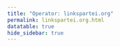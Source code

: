 ```yaml
---
title: "Operator: linkspartei.org"
permalink: linkspartei.org.html
datatable: true
hide_sidebar: true
---
```


<div>                        <script type="text/javascript">window.PlotlyConfig = {MathJaxConfig: 'local'};</script>
        <script src="https://cdn.plot.ly/plotly-2.4.2.min.js"></script>                <div id="6263e09f-7b70-4191-8522-a4e32085bf6c" class="plotly-graph-div" style="height:100%; width:100%;"></div>            <script type="text/javascript">                                    window.PLOTLYENV=window.PLOTLYENV || {};                                    if (document.getElementById("6263e09f-7b70-4191-8522-a4e32085bf6c")) {                    Plotly.newPlot(                        "6263e09f-7b70-4191-8522-a4e32085bf6c",                        [{"name":"exit probability (%)","type":"scatter","x":["2021-12-16","2021-12-17","2021-12-18","2021-12-19","2021-12-20","2021-12-21","2021-12-22","2021-12-23","2021-12-25","2021-12-26","2021-12-27","2021-12-28","2021-12-29","2021-12-30","2021-12-31","2022-01-01","2022-01-02","2022-01-03","2022-01-04","2022-01-05","2022-01-06","2022-01-07","2022-01-08","2022-01-09","2022-01-10","2022-01-11","2022-01-12","2022-01-13","2022-01-14","2022-01-15","2022-01-16","2022-01-17","2022-01-18","2022-01-19","2022-01-20","2022-01-21","2022-01-22","2022-01-23","2022-01-24","2022-01-25","2022-01-26","2022-01-27","2022-01-28","2022-01-29","2022-01-30","2022-01-31","2022-02-01","2022-02-02","2022-02-03","2022-02-04","2022-02-05","2022-02-06","2022-02-07","2022-02-08","2022-02-09","2022-02-10","2022-02-11","2022-02-12","2022-02-13","2022-02-14","2022-02-15","2022-02-16","2022-02-17","2022-02-18","2022-02-19","2022-02-20","2022-02-21","2022-02-22","2022-02-23","2022-02-24","2022-02-25","2022-02-26","2022-02-27","2022-02-28","2022-03-01","2022-03-02","2022-03-03","2022-03-04","2022-03-06","2022-03-07","2022-03-08","2022-03-09","2022-03-10","2022-03-11","2022-03-12","2022-03-13","2022-03-14"],"xaxis":"x","y":[0.0,0.0,0.0,0.0,0.01,0.03,0.04,0.09,0.2,0.3,0.31,0.37,0.45,0.49,0.54,0.58,0.61,0.58,0.57,0.59,0.18,0.69,0.7,0.69,0.86,0.84,0.85,0.82,0.93,1.01,1.0,1.12,1.11,1.14,1.21,1.15,1.18,1.22,1.18,1.2,1.37,1.37,1.48,1.48,1.49,1.43,1.42,1.4,1.4,1.36,1.61,1.4,1.44,1.5,1.66,1.84,1.91,1.95,1.96,2.04,2.05,2.06,2.07,2.17,2.16,2.0,2.01,2.05,1.97,2.0,1.93,1.94,1.99,2.04,2.07,2.1,2.06,2.11,2.12,2.19,2.19,2.23,2.26,2.19,2.19,2.24,2.41],"yaxis":"y"},{"name":"guard probability (%)","type":"scatter","x":["2021-12-16","2021-12-17","2021-12-18","2021-12-19","2021-12-20","2021-12-21","2021-12-22","2021-12-23","2021-12-25","2021-12-26","2021-12-27","2021-12-28","2021-12-29","2021-12-30","2021-12-31","2022-01-01","2022-01-02","2022-01-03","2022-01-04","2022-01-05","2022-01-06","2022-01-07","2022-01-08","2022-01-09","2022-01-10","2022-01-11","2022-01-12","2022-01-13","2022-01-14","2022-01-15","2022-01-16","2022-01-17","2022-01-18","2022-01-19","2022-01-20","2022-01-21","2022-01-22","2022-01-23","2022-01-24","2022-01-25","2022-01-26","2022-01-27","2022-01-28","2022-01-29","2022-01-30","2022-01-31","2022-02-01","2022-02-02","2022-02-03","2022-02-04","2022-02-05","2022-02-06","2022-02-07","2022-02-08","2022-02-09","2022-02-10","2022-02-11","2022-02-12","2022-02-13","2022-02-14","2022-02-15","2022-02-16","2022-02-17","2022-02-18","2022-02-19","2022-02-20","2022-02-21","2022-02-22","2022-02-23","2022-02-24","2022-02-25","2022-02-26","2022-02-27","2022-02-28","2022-03-01","2022-03-02","2022-03-03","2022-03-04","2022-03-06","2022-03-07","2022-03-08","2022-03-09","2022-03-10","2022-03-11","2022-03-12","2022-03-13","2022-03-14"],"xaxis":"x","y":[0.0,0.0,0.0,0.0,0.0,0.0,0.0,0.0,0.0,0.0,0.0,0.0,0.0,0.0,0.0,0.0,0.0,0.0,0.0,0.0,0.0,0.0,0.0,0.0,0.0,0.0,0.0,0.0,0.0,0.0,0.0,0.0,0.0,0.0,0.0,0.0,0.0,0.0,0.0,0.0,0.0,0.0,0.0,0.0,0.0,0.0,0.0,0.0,0.0,0.0,0.0,0.0,0.0,0.0,0.0,0.0,0.0,0.0,0.0,0.0,0.0,0.0,0.0,0.0,0.0,0.0,0.0,0.0,0.0,0.0,0.0,0.0,0.0,0.0,0.0,0.0,0.0,0.0,0.0,0.0,0.0,0.0,0.0,0.0,0.0,0.0,0.0],"yaxis":"y"},{"name":"advertised bandwidth","type":"scatter","x":["2021-12-16","2021-12-17","2021-12-18","2021-12-19","2021-12-20","2021-12-21","2021-12-22","2021-12-23","2021-12-25","2021-12-26","2021-12-27","2021-12-28","2021-12-29","2021-12-30","2021-12-31","2022-01-01","2022-01-02","2022-01-03","2022-01-04","2022-01-05","2022-01-06","2022-01-07","2022-01-08","2022-01-09","2022-01-10","2022-01-11","2022-01-12","2022-01-13","2022-01-14","2022-01-15","2022-01-16","2022-01-17","2022-01-18","2022-01-19","2022-01-20","2022-01-21","2022-01-22","2022-01-23","2022-01-24","2022-01-25","2022-01-26","2022-01-27","2022-01-28","2022-01-29","2022-01-30","2022-01-31","2022-02-01","2022-02-02","2022-02-03","2022-02-04","2022-02-05","2022-02-06","2022-02-07","2022-02-08","2022-02-09","2022-02-10","2022-02-11","2022-02-12","2022-02-13","2022-02-14","2022-02-15","2022-02-16","2022-02-17","2022-02-18","2022-02-19","2022-02-20","2022-02-21","2022-02-22","2022-02-23","2022-02-24","2022-02-25","2022-02-26","2022-02-27","2022-02-28","2022-03-01","2022-03-02","2022-03-03","2022-03-04","2022-03-06","2022-03-07","2022-03-08","2022-03-09","2022-03-10","2022-03-11","2022-03-12","2022-03-13","2022-03-14"],"xaxis":"x","y":[0.0,0.0,0.02,0.02,0.04,0.06,0.17,0.19,0.34,0.47,0.55,0.62,0.7,0.76,0.79,0.79,0.82,0.83,0.83,0.87,0.92,0.93,0.99,1.1,1.11,1.16,1.21,1.26,1.26,1.37,1.45,1.48,1.56,1.64,1.64,1.64,1.7,1.65,1.66,1.98,2.04,2.04,2.04,2.04,1.98,1.95,1.96,1.95,1.95,1.93,1.92,1.92,1.99,2.21,2.32,2.42,2.48,2.67,2.72,2.84,2.94,2.96,3.04,3.05,3.02,3.06,3.09,3.08,2.95,2.67,2.85,2.86,2.93,2.92,2.97,2.96,3.01,3.14,3.3,3.34,3.47,3.5,3.5,3.59,3.61,3.55,3.59],"yaxis":"y2"}],                        {"hovermode":"x","template":{"data":{"bar":[{"error_x":{"color":"#2a3f5f"},"error_y":{"color":"#2a3f5f"},"marker":{"line":{"color":"#E5ECF6","width":0.5},"pattern":{"fillmode":"overlay","size":10,"solidity":0.2}},"type":"bar"}],"barpolar":[{"marker":{"line":{"color":"#E5ECF6","width":0.5},"pattern":{"fillmode":"overlay","size":10,"solidity":0.2}},"type":"barpolar"}],"carpet":[{"aaxis":{"endlinecolor":"#2a3f5f","gridcolor":"white","linecolor":"white","minorgridcolor":"white","startlinecolor":"#2a3f5f"},"baxis":{"endlinecolor":"#2a3f5f","gridcolor":"white","linecolor":"white","minorgridcolor":"white","startlinecolor":"#2a3f5f"},"type":"carpet"}],"choropleth":[{"colorbar":{"outlinewidth":0,"ticks":""},"type":"choropleth"}],"contour":[{"colorbar":{"outlinewidth":0,"ticks":""},"colorscale":[[0.0,"#0d0887"],[0.1111111111111111,"#46039f"],[0.2222222222222222,"#7201a8"],[0.3333333333333333,"#9c179e"],[0.4444444444444444,"#bd3786"],[0.5555555555555556,"#d8576b"],[0.6666666666666666,"#ed7953"],[0.7777777777777778,"#fb9f3a"],[0.8888888888888888,"#fdca26"],[1.0,"#f0f921"]],"type":"contour"}],"contourcarpet":[{"colorbar":{"outlinewidth":0,"ticks":""},"type":"contourcarpet"}],"heatmap":[{"colorbar":{"outlinewidth":0,"ticks":""},"colorscale":[[0.0,"#0d0887"],[0.1111111111111111,"#46039f"],[0.2222222222222222,"#7201a8"],[0.3333333333333333,"#9c179e"],[0.4444444444444444,"#bd3786"],[0.5555555555555556,"#d8576b"],[0.6666666666666666,"#ed7953"],[0.7777777777777778,"#fb9f3a"],[0.8888888888888888,"#fdca26"],[1.0,"#f0f921"]],"type":"heatmap"}],"heatmapgl":[{"colorbar":{"outlinewidth":0,"ticks":""},"colorscale":[[0.0,"#0d0887"],[0.1111111111111111,"#46039f"],[0.2222222222222222,"#7201a8"],[0.3333333333333333,"#9c179e"],[0.4444444444444444,"#bd3786"],[0.5555555555555556,"#d8576b"],[0.6666666666666666,"#ed7953"],[0.7777777777777778,"#fb9f3a"],[0.8888888888888888,"#fdca26"],[1.0,"#f0f921"]],"type":"heatmapgl"}],"histogram":[{"marker":{"pattern":{"fillmode":"overlay","size":10,"solidity":0.2}},"type":"histogram"}],"histogram2d":[{"colorbar":{"outlinewidth":0,"ticks":""},"colorscale":[[0.0,"#0d0887"],[0.1111111111111111,"#46039f"],[0.2222222222222222,"#7201a8"],[0.3333333333333333,"#9c179e"],[0.4444444444444444,"#bd3786"],[0.5555555555555556,"#d8576b"],[0.6666666666666666,"#ed7953"],[0.7777777777777778,"#fb9f3a"],[0.8888888888888888,"#fdca26"],[1.0,"#f0f921"]],"type":"histogram2d"}],"histogram2dcontour":[{"colorbar":{"outlinewidth":0,"ticks":""},"colorscale":[[0.0,"#0d0887"],[0.1111111111111111,"#46039f"],[0.2222222222222222,"#7201a8"],[0.3333333333333333,"#9c179e"],[0.4444444444444444,"#bd3786"],[0.5555555555555556,"#d8576b"],[0.6666666666666666,"#ed7953"],[0.7777777777777778,"#fb9f3a"],[0.8888888888888888,"#fdca26"],[1.0,"#f0f921"]],"type":"histogram2dcontour"}],"mesh3d":[{"colorbar":{"outlinewidth":0,"ticks":""},"type":"mesh3d"}],"parcoords":[{"line":{"colorbar":{"outlinewidth":0,"ticks":""}},"type":"parcoords"}],"pie":[{"automargin":true,"type":"pie"}],"scatter":[{"marker":{"colorbar":{"outlinewidth":0,"ticks":""}},"type":"scatter"}],"scatter3d":[{"line":{"colorbar":{"outlinewidth":0,"ticks":""}},"marker":{"colorbar":{"outlinewidth":0,"ticks":""}},"type":"scatter3d"}],"scattercarpet":[{"marker":{"colorbar":{"outlinewidth":0,"ticks":""}},"type":"scattercarpet"}],"scattergeo":[{"marker":{"colorbar":{"outlinewidth":0,"ticks":""}},"type":"scattergeo"}],"scattergl":[{"marker":{"colorbar":{"outlinewidth":0,"ticks":""}},"type":"scattergl"}],"scattermapbox":[{"marker":{"colorbar":{"outlinewidth":0,"ticks":""}},"type":"scattermapbox"}],"scatterpolar":[{"marker":{"colorbar":{"outlinewidth":0,"ticks":""}},"type":"scatterpolar"}],"scatterpolargl":[{"marker":{"colorbar":{"outlinewidth":0,"ticks":""}},"type":"scatterpolargl"}],"scatterternary":[{"marker":{"colorbar":{"outlinewidth":0,"ticks":""}},"type":"scatterternary"}],"surface":[{"colorbar":{"outlinewidth":0,"ticks":""},"colorscale":[[0.0,"#0d0887"],[0.1111111111111111,"#46039f"],[0.2222222222222222,"#7201a8"],[0.3333333333333333,"#9c179e"],[0.4444444444444444,"#bd3786"],[0.5555555555555556,"#d8576b"],[0.6666666666666666,"#ed7953"],[0.7777777777777778,"#fb9f3a"],[0.8888888888888888,"#fdca26"],[1.0,"#f0f921"]],"type":"surface"}],"table":[{"cells":{"fill":{"color":"#EBF0F8"},"line":{"color":"white"}},"header":{"fill":{"color":"#C8D4E3"},"line":{"color":"white"}},"type":"table"}]},"layout":{"annotationdefaults":{"arrowcolor":"#2a3f5f","arrowhead":0,"arrowwidth":1},"autotypenumbers":"strict","coloraxis":{"colorbar":{"outlinewidth":0,"ticks":""}},"colorscale":{"diverging":[[0,"#8e0152"],[0.1,"#c51b7d"],[0.2,"#de77ae"],[0.3,"#f1b6da"],[0.4,"#fde0ef"],[0.5,"#f7f7f7"],[0.6,"#e6f5d0"],[0.7,"#b8e186"],[0.8,"#7fbc41"],[0.9,"#4d9221"],[1,"#276419"]],"sequential":[[0.0,"#0d0887"],[0.1111111111111111,"#46039f"],[0.2222222222222222,"#7201a8"],[0.3333333333333333,"#9c179e"],[0.4444444444444444,"#bd3786"],[0.5555555555555556,"#d8576b"],[0.6666666666666666,"#ed7953"],[0.7777777777777778,"#fb9f3a"],[0.8888888888888888,"#fdca26"],[1.0,"#f0f921"]],"sequentialminus":[[0.0,"#0d0887"],[0.1111111111111111,"#46039f"],[0.2222222222222222,"#7201a8"],[0.3333333333333333,"#9c179e"],[0.4444444444444444,"#bd3786"],[0.5555555555555556,"#d8576b"],[0.6666666666666666,"#ed7953"],[0.7777777777777778,"#fb9f3a"],[0.8888888888888888,"#fdca26"],[1.0,"#f0f921"]]},"colorway":["#636efa","#EF553B","#00cc96","#ab63fa","#FFA15A","#19d3f3","#FF6692","#B6E880","#FF97FF","#FECB52"],"font":{"color":"#2a3f5f"},"geo":{"bgcolor":"white","lakecolor":"white","landcolor":"#E5ECF6","showlakes":true,"showland":true,"subunitcolor":"white"},"hoverlabel":{"align":"left"},"hovermode":"closest","mapbox":{"style":"light"},"paper_bgcolor":"white","plot_bgcolor":"#E5ECF6","polar":{"angularaxis":{"gridcolor":"white","linecolor":"white","ticks":""},"bgcolor":"#E5ECF6","radialaxis":{"gridcolor":"white","linecolor":"white","ticks":""}},"scene":{"xaxis":{"backgroundcolor":"#E5ECF6","gridcolor":"white","gridwidth":2,"linecolor":"white","showbackground":true,"ticks":"","zerolinecolor":"white"},"yaxis":{"backgroundcolor":"#E5ECF6","gridcolor":"white","gridwidth":2,"linecolor":"white","showbackground":true,"ticks":"","zerolinecolor":"white"},"zaxis":{"backgroundcolor":"#E5ECF6","gridcolor":"white","gridwidth":2,"linecolor":"white","showbackground":true,"ticks":"","zerolinecolor":"white"}},"shapedefaults":{"line":{"color":"#2a3f5f"}},"ternary":{"aaxis":{"gridcolor":"white","linecolor":"white","ticks":""},"baxis":{"gridcolor":"white","linecolor":"white","ticks":""},"bgcolor":"#E5ECF6","caxis":{"gridcolor":"white","linecolor":"white","ticks":""}},"title":{"x":0.05},"xaxis":{"automargin":true,"gridcolor":"white","linecolor":"white","ticks":"","title":{"standoff":15},"zerolinecolor":"white","zerolinewidth":2},"yaxis":{"automargin":true,"gridcolor":"white","linecolor":"white","ticks":"","title":{"standoff":15},"zerolinecolor":"white","zerolinewidth":2}}},"xaxis":{"anchor":"y","domain":[0.0,0.94],"rangeselector":{"buttons":[{"count":7,"label":"week","step":"day","stepmode":"backward"},{"count":1,"label":"month","step":"month","stepmode":"backward"},{"count":6,"label":"6 months","step":"month","stepmode":"backward"},{"count":1,"label":"year","step":"year","stepmode":"backward"},{"step":"all"}]}},"yaxis":{"anchor":"x","domain":[0.0,1.0],"rangemode":"nonnegative","ticksuffix":"%","title":{"text":"exit / guard probability"}},"yaxis2":{"anchor":"x","overlaying":"y","rangemode":"nonnegative","side":"right","ticksuffix":" Gbit/s","title":{"text":"advertised bandwidth"}}},                        {"responsive": true}                    )                };                            </script>        </div>

Only proven relays are included in the graph and table. A proven relay claims to be part of a domain
and can be verified to be part of it via the
["well-known" URL or DNS records](https://nusenu.github.io/ContactInfo-Information-Sharing-Specification/#proof).

<div class="datatable-begin"></div>

| Nickname                                                         |   Mbit/s | Exit   | IPv4                                                 | IPv6                                                                         | First Seen   | Tor Version   | AS Name                                   |
|:-----------------------------------------------------------------|---------:|:-------|:-----------------------------------------------------|:-----------------------------------------------------------------------------|:-------------|:--------------|:------------------------------------------|
| [lokit06](w/relay/171E93EA1DF7524A87ED272CCE8CF83BCD9BF1BC.html) |      439 | Y      | [185.163.119.0](https://stat.ripe.net/185.163.119.0) | [2a03:4000:3b:368::6](https://stat.ripe.net/2a03:4000:3b:368::6)             | 2022-02-06   | 0.4.6.10      | [netcup GmbH](w/as_number/AS197540)       |
| [lokit11](w/relay/2F9EAEB446302E4A4B6451AC2A8DAB9128FDA7D7.html) |       33 | Y      | [146.70.29.254](https://stat.ripe.net/146.70.29.254) | [2a0a:b640:1:80::11](https://stat.ripe.net/2a0a:b640:1:80::11)               | 2022-02-09   | 0.4.6.10      | [M247 Ltd](w/as_number/AS9009)            |
| [lokit08](w/relay/4CF97826972A7FDD895B0D020FE56341ED5E5F90.html) |      147 | Y      | [146.70.86.234](https://stat.ripe.net/146.70.86.234) | [2001:ac8:22:28::8](https://stat.ripe.net/2001:ac8:22:28::8)                 | 2022-02-08   | 0.4.6.10      | [M247 Ltd](w/as_number/AS9009)            |
| [lokit01](w/relay/58AC93FB66FE2A14A4A7D35C05E6BE41A6C7046B.html) |      453 | Y      | [37.120.177.0](https://stat.ripe.net/37.120.177.0)   | [2a03:4000:6:85bc::1](https://stat.ripe.net/2a03:4000:6:85bc::1)             | 2021-12-20   | 0.4.6.10      | [netcup GmbH](w/as_number/AS197540)       |
| [lokit05](w/relay/6A0A9C3B3381C89CCB85C64BBCF6942805AA477B.html) |      466 | Y      | [89.58.18.0](https://stat.ripe.net/89.58.18.0)       | [2a0a:4cc0:0:fb0::5](https://stat.ripe.net/2a0a:4cc0:0:fb0::5)               | 2022-01-08   | 0.4.6.10      | [netcup GmbH](w/as_number/AS197540)       |
| [lokit10](w/relay/845BA84EDBC85AD3B1D504089BAE698E9360DCBF.html) |       24 | Y      | [146.70.78.32](https://stat.ripe.net/146.70.78.32)   | [2001:ac8:84::10](https://stat.ripe.net/2001:ac8:84::10)                     | 2022-02-08   | 0.4.6.10      | [M247 Ltd](w/as_number/AS9009)            |
| [lokit03](w/relay/C2CD35F0766CAE4184F75299186FE8CF1A131E61.html) |      435 | Y      | [188.68.58.0](https://stat.ripe.net/188.68.58.0)     | [2a03:4000:6:f7d1::3](https://stat.ripe.net/2a03:4000:6:f7d1::3)             | 2022-01-08   | 0.4.6.10      | [netcup GmbH](w/as_number/AS197540)       |
| [lokit09](w/relay/D35CA46910C6DB850AAB3BB864FD2C4794F06145.html) |      131 | Y      | [194.15.216.21](https://stat.ripe.net/194.15.216.21) | [2a02:d107:ff00::b911:2882](https://stat.ripe.net/2a02:d107:ff00::b911:2882) | 2022-02-17   | 0.4.6.10      | [Artnet Sp. z o.o.](w/as_number/AS197155) |
| [lokit04](w/relay/EDB480C34207BC3D38CD903F475CD4A85659F810.html) |      504 | Y      | [89.58.17.0](https://stat.ripe.net/89.58.17.0)       | [2a0a:4cc0:0:fd4::4](https://stat.ripe.net/2a0a:4cc0:0:fd4::4)               | 2021-12-16   | 0.4.6.10      | [netcup GmbH](w/as_number/AS197540)       |
| [lokit07](w/relay/F072C8FDA61719777AA3BAB2CDADE416763749F8.html) |      439 | Y      | [89.58.19.0](https://stat.ripe.net/89.58.19.0)       | [2a0a:4cc0:0:f97::7](https://stat.ripe.net/2a0a:4cc0:0:f97::7)               | 2022-02-06   | 0.4.6.10      | [netcup GmbH](w/as_number/AS197540)       |
| [lokit02](w/relay/FDAA4F76F778215F02B0B02DCE8E8504179BCDC6.html) |      380 | Y      | [152.89.105.0](https://stat.ripe.net/152.89.105.0)   | [2a03:4000:39:8a6::2](https://stat.ripe.net/2a03:4000:39:8a6::2)             | 2021-12-21   | 0.4.6.10      | [netcup GmbH](w/as_number/AS197540)       |
| [lokit12](w/relay/FDE290ACE9C213BE9F7BB7FB288DD9767B6ABB31.html) |      137 | Y      | [89.44.9.72](https://stat.ripe.net/89.44.9.72)       | [2001:ac8:25:ca::12](https://stat.ripe.net/2001:ac8:25:ca::12)               | 2022-02-09   | 0.4.6.10      | [M247 Ltd](w/as_number/AS9009)            |

<div class="datatable-end"></div> 
